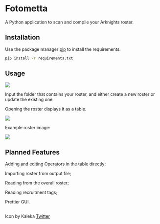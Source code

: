 # Fotometta
A Python application to scan and compile your Arknights roster.

## Installation
Use the package manager [pip](https://pip.pypa.io/en/stable/) to install the requirements.

```bash
pip install -r requirements.txt
```

## Usage
![](https://github.com/Phoenix22809/Fotometta/blob/main/misc/mainwindow.PNG)

Input the folder that contains your roster, and either create a new roster or update the existing one.

Opening the roster displays it as a table.

![](https://github.com/Phoenix22809/Fotometta/blob/main/misc/rostertable.PNG)

Example roster image:

![](https://github.com/Phoenix22809/Fotometta/blob/main/misc/exampleroster.png)

## Planned Features
Adding and editing Operators in the table directly;

Importing roster from output file;

Reading from the overall roster;

Reading recruitment tags;

Prettier GUI.

## 
Icon by Kaleka [Twitter](https://twitter.com/uz30001?ref_src=twsrc%5Egoogle%7Ctwcamp%5Eserp%7Ctwgr%5Eauthor)
